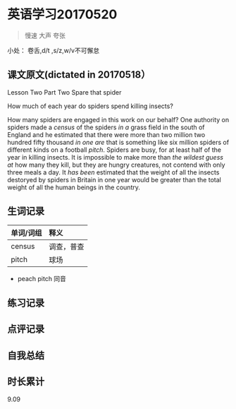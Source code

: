 # 英语学习20170520

> 慢速 大声 夸张

小处： 卷舌,d/t ,s/z,w/v不可懈怠

## 课文原文(dictated in 20170518）

Lesson Two  Part Two  Spare that spider

How much of each year do spiders spend killing insects?

How many spiders are engaged in this work on our behalf?
One authority on spiders made a _census_ of the spiders _in a_  grass field in the south of England and he estimated that there were more than two million two hundred fifty thousand _in one are_ that is something like six million spiders of different kinds on a football _pitch_.
Spiders are busy, for at least half of the year in killing insects.
It is impossible to make more than _the wildest guess at_ how many they kill, but they are hungry creatures, not contend with only three meals a day. 
It _has been_ estimated that the weight of all the insects destoryed by spiders in Britain in one year would be greater than the total weight of all the human beings in the country. 

## 生词记录
| 单词/词组 | 释义  |
| :-----| :------|
| census | 调查，普查 |
| pitch | 球场 |

* peach  pitch 同音

## 练习记录

## 点评记录
  
## 自我总结

## 时长累计
9.09
